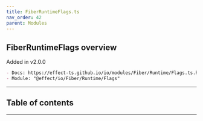 ```yaml
---
title: FiberRuntimeFlags.ts
nav_order: 42
parent: Modules
---
```


## FiberRuntimeFlags overview

Added in v2.0.0

```md
- Docs: https://effect-ts.github.io/io/modules/Fiber/Runtime/Flags.ts.html
- Module: "@effect/io/Fiber/Runtime/Flags"
```

---

<h2 class="text-delta">Table of contents</h2>

---

